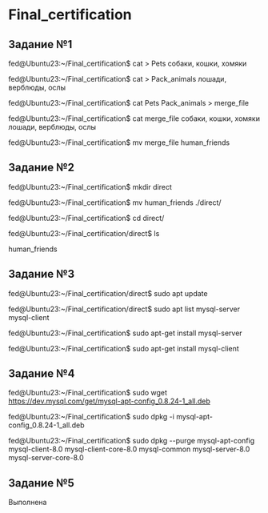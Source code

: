 # Final_certification

## Задание №1

fed@Ubuntu23:~/Final_certification$ cat > Pets
собаки, кошки, хомяки

fed@Ubuntu23:~/Final_certification$ cat > Pack_animals
лошади, верблюды, ослы

fed@Ubuntu23:~/Final_certification$ cat Pets  Pack_animals > merge_file

fed@Ubuntu23:~/Final_certification$ cat merge_file
собаки, кошки, хомяки
лошади, верблюды, ослы

fed@Ubuntu23:~/Final_certification$ mv merge_file human_friends

## Задание №2

fed@Ubuntu23:~/Final_certification$ mkdir direct

fed@Ubuntu23:~/Final_certification$ mv human_friends ./direct/

fed@Ubuntu23:~/Final_certification$ cd direct/

fed@Ubuntu23:~/Final_certification/direct$ ls

human_friends

## Задание №3

fed@Ubuntu23:~/Final_certification/direct$ sudo apt update

fed@Ubuntu23:~/Final_certification/direct$ sudo apt list mysql-server mysql-client

fed@Ubuntu23:~/Final_certification$ sudo apt-get install mysql-server

fed@Ubuntu23:~/Final_certification$ sudo apt-get install mysql-client

## Задание №4

fed@Ubuntu23:~/Final_certification$ sudo wget https://dev.mysql.com/get/mysql-apt-config_0.8.24-1_all.deb

fed@Ubuntu23:~/Final_certification$ sudo dpkg -i mysql-apt-config_0.8.24-1_all.deb

fed@Ubuntu23:~/Final_certification$ sudo dpkg --purge  mysql-apt-config mysql-client-8.0  mysql-client-core-8.0  mysql-common  mysql-server-8.0  mysql-server-core-8.0

## Задание №5

Выполнена